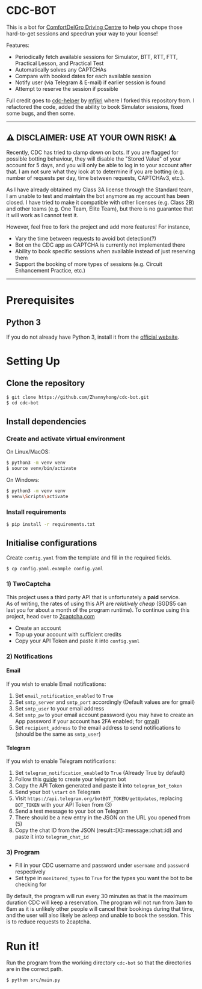 # CDC-BOT

This is a bot for [ComfortDelGro Driving Centre](https://www.cdc.sg/) to help you chope those hard-to-get sessions and 
speedrun your way to your license!

Features:
  - Periodically fetch available sessions for Simulator, BTT, RTT, FTT, Practical Lesson, and Practical Test
  - Automatically solves any CAPTCHAs
  - Compare with booked dates for each available session
  - Notify user (via Telegram & E-mail) if earlier session is found
  - Attempt to reserve the session if possible

Full credit goes to [cdc-helper](https://github.com/mfjkri/cdc-helper) by [mfjkri](https://github.com/mfjkri) where I 
forked this repository from. I refactored the code, added the ability to book Simulator sessions, fixed some bugs, and 
then some.

---

## ⚠️ DISCLAIMER: USE AT YOUR OWN RISK! ⚠️
Recently, CDC has tried to clamp down on bots. If you are flagged for possible botting behaviour, they will disable the 
"Stored Value" of your account for 5 days, and you will only be able to log in to your account after that. I am not sure 
what they look at to determine if you are botting (e.g. number of requests per day, time between requests, CAPTCHAv3, 
etc.).

As I have already obtained my Class 3A license through the Standard team, I am unable to test and maintain the bot 
anymore as my account has been closed. I have tried to make it compatible with other licenses (e.g. Class 2B) and other 
teams (e.g. One Team, Elite Team), but there is no guarantee that it will work as I cannot test it.

However, feel free to fork the project and add more features! For instance,
  - Vary the time between requests to avoid bot detection(?)
  - Bot on the CDC app as CAPTCHA is currently not implemented there
  - Ability to book specific sessions when available instead of just reserving them
  - Support the booking of more types of sessions (e.g. Circuit Enhancement Practice, etc.)

---

# Prerequisites

## Python 3
If you do not already have Python 3, install it from the [official website](https://www.python.org/downloads).

# Setting Up

## Clone the repository
```bash
$ git clone https://github.com/Zhannyhong/cdc-bot.git
$ cd cdc-bot
```

## Install dependencies

### Create and activate virtual environment
On Linux/MacOS:
```bash
$ python3 -m venv venv
$ source venv/bin/activate
```

On Windows:
```bash
$ python3 -m venv venv
$ venv\Scripts\activate
```

### Install requirements
```bash
$ pip install -r requirements.txt
```

## Initialise configurations
Create `config.yaml` from the template and fill in the required fields.
```bash
$ cp config.yaml.example config.yaml
```

### 1) TwoCaptcha
This project uses a third party API that is unfortunately a **paid** service.  
As of writing, the rates of using this API are *relatively cheap* (SGD$5 can last you for about a month of the program 
runtime). To continue using this project, head over to [2captcha.com](https://2captcha.com/)

  - Create an account
  - Top up your account with sufficient credits
  - Copy your API Token and paste it into `config.yaml`

### 2) Notifications

#### Email
If you wish to enable Email notifications:
  1. Set `email_notification_enabled` to `True`
  2. Set `smtp_server` and `smtp_port` accordingly (Default values are for gmail)
  3. Set `smtp_user` to your email address
  4. Set `smtp_pw` to your email account password (you may have to create an App password if your account has 2FA enabled; for [gmail](https://www.nucleustechnologies.com/supportcenter/kb/how-to-create-an-app-password-for-gmail))
  5. Set `recipient_address` to the email address to send notifications to (should be the same as `smtp_user`)

#### Telegram
If you wish to enable Telegram notifications:
  1. Set `telegram_notification_enabled` to `True` (Already True by default)
  2. Follow this [guide](https://www.teleme.io/articles/create_your_own_telegram_bot?hl=en) to create your telegram bot
  3. Copy the API Token generated and paste it into `telegram_bot_token`
  4. Send your bot `\start` on Telegram
  5. Visit `https://api.telegram.org/botBOT_TOKEN/getUpdates`, replacing `BOT_TOKEN` with your API Token from (3)
  6. Send a test message to your bot on Telegram
  7. There should be a new entry in the JSON on the URL you opened from (5)
  8. Copy the chat ID from the JSON (result::[X]::message::chat::id) and paste it into `telegram_chat_id`

### 3) Program
  - Fill in your CDC username and password under `username` and `password` respectively
  - Set type in `monitored_types` to `True` for the types you want the bot to be checking for

By default, the program will run every 30 minutes as that is the maximum duration CDC will keep a reservation. 
The program will not run from 3am to 6am as it is unlikely other people will cancel their bookings during that time, 
and the user will also likely be asleep and unable to book the session. This is to reduce requests to 2captcha.

# Run it!
Run the program from the working directory `cdc-bot` so that the directories are in the correct path.
```bash
$ python src/main.py
```
